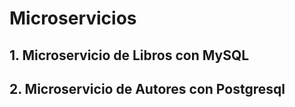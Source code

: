 # Microservicios

## 1. Microservicio de Libros con MySQL

## 2. Microservicio de Autores con Postgresql